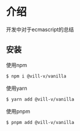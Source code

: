 # 介绍

开发中对于ecmascript的总结

## 安装

使用npm

```bash
$ npm i @vill-v/vanilla
```

使用yarn

```bash
$ yarn add @vill-v/vanilla
```

使用pnpm

```bash
$ pnpm add @vill-v/vanilla
```
